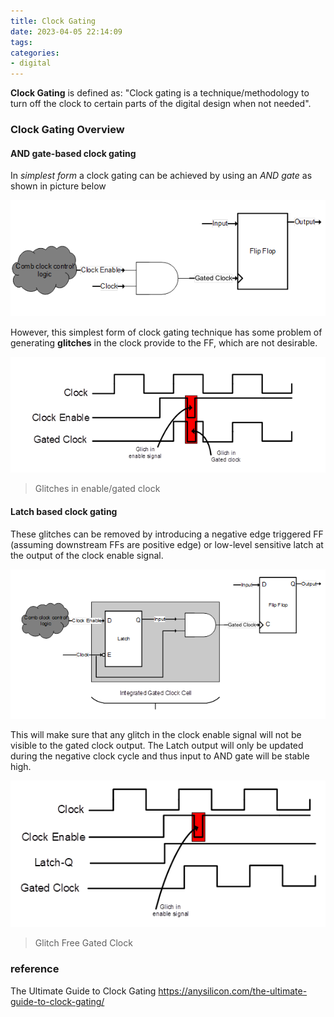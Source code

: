 ```yaml
---
title: Clock Gating
date: 2023-04-05 22:14:09
tags:
categories:
- digital
---
```




**Clock Gating** is defined as: "Clock gating is a technique/methodology to turn off the clock to certain parts of the digital design when not needed".

### Clock Gating Overview

#### AND gate-based clock gating

In *simplest form* a clock gating can be achieved by using an *AND gate* as shown in picture below

![clock gating](clockgating/AND-gate-based-clock-gating.png)

However, this simplest form of clock gating technique has some problem of generating **glitches** in the clock provide to the FF, which are not desirable.

![img](clockgating/Glitches-in-enable-gated-clock.png)

> Glitches in enable/gated clock

#### Latch based clock gating

These glitches can be removed by introducing a negative edge triggered FF (assuming downstream FFs are positive edge) or low-level sensitive latch at the output of the clock enable signal.

![clock gating](clockgating/Latch-based-clock-gating.png)

This will make sure that any glitch in the clock enable signal will not be visible to the gated clock output. The Latch output will only be updated during the negative clock cycle and thus input to AND gate will be stable high.

![clock gating](clockgating/Glitch-Free-Gated-Clock.png)

> Glitch Free Gated Clock



### reference

The Ultimate Guide to Clock Gating [https://anysilicon.com/the-ultimate-guide-to-clock-gating/ ](https://anysilicon.com/the-ultimate-guide-to-clock-gating/)
